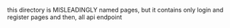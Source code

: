 this directory is MISLEADINGLY named pages, but it contains only login and register pages 
and then, all api endpoint 